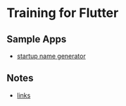 # Training for Flutter

## Sample Apps

- [startup name generator](https://flutter.dev/docs/get-started/codelab)

## Notes

- [links](note/links.md)
